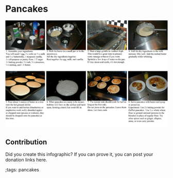 # Pancakes

![](fitpics/pancakes.webp)

## Contribution

Did you create this infographic? If you can prove it, you can post your donation links here. 

;tags: pancakes

